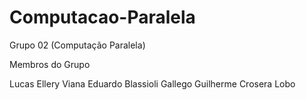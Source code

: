# Computacao-Paralela
Grupo 02 (Computação Paralela)

Membros do Grupo 

Lucas Ellery Viana
Eduardo Blassioli Gallego
Guilherme Crosera Lobo 
